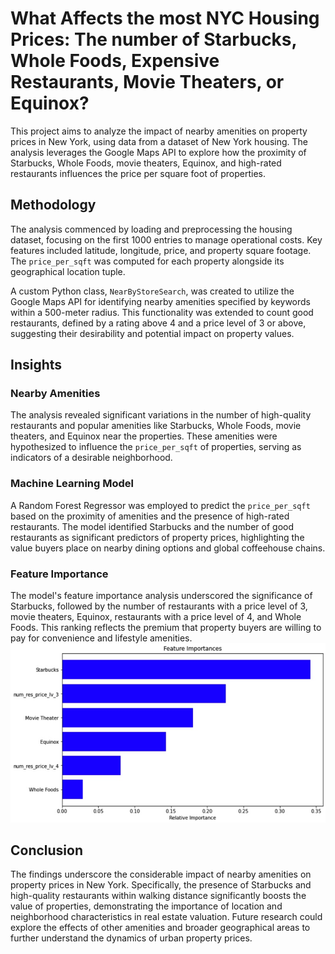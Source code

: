 # What Affects the most NYC Housing Prices: The number of Starbucks, Whole Foods, Expensive Restaurants, Movie Theaters, or Equinox?

This project aims to analyze the impact of nearby amenities on property prices in New York, using data from a dataset of New York housing. The analysis leverages the Google Maps API to explore how the proximity of Starbucks, Whole Foods, movie theaters, Equinox, and high-rated restaurants influences the price per square foot of properties.

## Methodology

The analysis commenced by loading and preprocessing the housing dataset, focusing on the first 1000 entries to manage operational costs. Key features included latitude, longitude, price, and property square footage. The `price_per_sqft` was computed for each property alongside its geographical location tuple.

A custom Python class, `NearByStoreSearch`, was created to utilize the Google Maps API for identifying nearby amenities specified by keywords within a 500-meter radius. This functionality was extended to count good restaurants, defined by a rating above 4 and a price level of 3 or above, suggesting their desirability and potential impact on property values.

## Insights

### Nearby Amenities
The analysis revealed significant variations in the number of high-quality restaurants and popular amenities like Starbucks, Whole Foods, movie theaters, and Equinox near the properties. These amenities were hypothesized to influence the `price_per_sqft` of properties, serving as indicators of a desirable neighborhood.

### Machine Learning Model
A Random Forest Regressor was employed to predict the `price_per_sqft` based on the proximity of amenities and the presence of high-rated restaurants. The model identified Starbucks and the number of good restaurants as significant predictors of property prices, highlighting the value buyers place on nearby dining options and global coffeehouse chains.

### Feature Importance
The model's feature importance analysis underscored the significance of Starbucks, followed by the number of restaurants with a price level of 3, movie theaters, Equinox, restaurants with a price level of 4, and Whole Foods. This ranking reflects the premium that property buyers are willing to pay for convenience and lifestyle amenities.
![feature_importance](/feature_importance.jpeg)
## Conclusion

The findings underscore the considerable impact of nearby amenities on property prices in New York. Specifically, the presence of Starbucks and high-quality restaurants within walking distance significantly boosts the value of properties, demonstrating the importance of location and neighborhood characteristics in real estate valuation. Future research could explore the effects of other amenities and broader geographical areas to further understand the dynamics of urban property prices.
